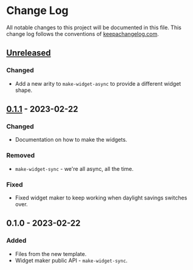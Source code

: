 # Change Log
All notable changes to this project will be documented in this file. This change log follows the conventions of [keepachangelog.com](http://keepachangelog.com/).

## [Unreleased]
### Changed
- Add a new arity to `make-widget-async` to provide a different widget shape.

## [0.1.1] - 2023-02-22
### Changed
- Documentation on how to make the widgets.

### Removed
- `make-widget-sync` - we're all async, all the time.

### Fixed
- Fixed widget maker to keep working when daylight savings switches over.

## 0.1.0 - 2023-02-22
### Added
- Files from the new template.
- Widget maker public API - `make-widget-sync`.

[Unreleased]: https://sourcehost.site/your-name/spike-floobits/compare/0.1.1...HEAD
[0.1.1]: https://sourcehost.site/your-name/spike-floobits/compare/0.1.0...0.1.1

